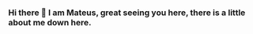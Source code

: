 ### Hi there 👋 I am Mateus, great seeing you here, there is a little about me down here.

<!--
- 🔭 I’m currently Studying at Escula de Ingenieros University
- 🌱 I’m currently learning how to work with data bases
- 👯 I’m looking to collaborate on proyects that want some help with someone that wants to learn a lot
- 🤔 I’m looking for help with my personal proyects
- 📫 How to reach me: mateus.lanzoni@eia.edu.co
- 😄 Pronouns: He/Him
- ⚡ Fun fact: I have both a life and I am a Nerd!! 😄

